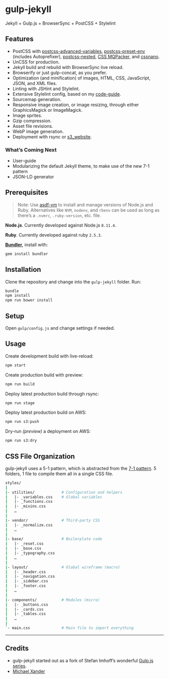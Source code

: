 # gulp-jekyll

Jekyll + Gulp.js + BrowserSync + PostCSS + Stylelint

## Features

- PostCSS with [postcss-advanced-variables](https://github.com/jonathantneal/postcss-advanced-variables), [postcss-preset-env](https://github.com/csstools/postcss-preset-env) (includes Autoprefixer), [postcss-nested](https://github.com/postcss/postcss-nested), [CSS MQPacker](https://github.com/hail2u/node-css-mqpacker), and [cssnano](https://github.com/cssnano/cssnano).
- UnCSS for production.
- Jekyll build and rebuild with BrowserSync live reload.
- Browserify or just gulp-concat, as you prefer.
- Optimization (and minification) of images, HTML, CSS, JavaScript, JSON, and XML files.
- Linting with JSHint and Stylelint.
- Extensive Stylelint config, based on my [code-guide](https://github.com/michaelx/code-guide).
- Sourcemap generation.
- Responsive image creation, or image resizing, through either GraphicsMagick or ImageMagick.
- Image sprites.
- Gzip compression.
- Asset file revisions.
- WebP image generation.
- Deployment with rsync or [s3_website](https://github.com/laurilehmijoki/s3_website).

### What’s Coming Next

- User-guide
- Modularizing the default Jekyll theme, to make use of the new 7-1 pattern
- JSON-LD generator

## Prerequisites

> Note: Use [asdf-vm](https://github.com/asdf-vm/asdf) to install and manage versions of Node.js and Ruby. Alternatives like `NVM`, `nodenv`, and `rbenv` can be used as long as there’s a `.nvmrc`, `.ruby-version`, etc. file.

**Node.js**. Currently developed against Node.js `8.11.4`.

**Ruby**. Currently developed against ruby `2.5.3`.

[**Bundler**](https://github.com/bundler/bundler), install with:

```sh
gem install bundler
```

## Installation

Clone the repository and change into the `gulp-jekyll` folder. Run:

```sh
bundle
npm install
npm run bower install
```

## Setup

Open `gulp/config.js` and change settings if needed.

## Usage

Create development build with live-reload:

```sh
npm start
```

Create production build with preview:

```sh
npm run build
```

Deploy latest production build through rsync:

```sh
npm run stage
```

Deploy latest production build on AWS:

```sh
npm run s3:push
```

Dry-run *(preview)* a deployment on AWS:

```sh
npm run s3:dry
```

## CSS File Organization

gulp-jekyll uses a 5-1 pattern, which is abstracted from the [7-1 pattern](https://sass-guidelin.es/#architecture). 5 folders, 1 file to compile them all in a single CSS file.

```bash
styles/
|
|- utilities/            # Configuration and helpers
|   |- _variables.css    # Global variables
|   |- _functions.css
|   |- _mixins.css
|   …
|
|- vendor/               # Third-party CSS
|   |- _normalize.css
|   …
|
|- base/                 # Boilerplate code
|   |- _reset.css
|   |- _base.css
|   |- _typography.css
|   …
|
|- layout/               # Global wireframe (macro)
|   |- _header.css
|   |- _navigation.css
|   |- _sidebar.css
|   |- _footer.css
|   …
|
|- components/           # Modules (micro)
|   |- _buttons.css
|   |- _cards.css
|   |- _tables.css
|   …
|
`- main.css              # Main file to import everything
```

---

## Credits

- gulp-jekyll started out as a fork of Stefan Imhoff’s wonderful [Gulp.js series](https://github.com/kogakure/gulp-tutorial).
- [Michael Xander](http://michaelxander.com)